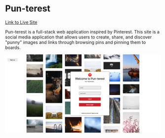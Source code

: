 # Pun-terest

[Link to Live Site](https://pinterest-aa.herokuapp.com/#/)

Pun-terest is a full-stack web application inspired by Pinterest. This site is a social media application that allows users to create, share, and discover "punny" images and links through browsing pins and pinning them to boards. 

![alt text](app/assets/images/login-page.png "Login page")
